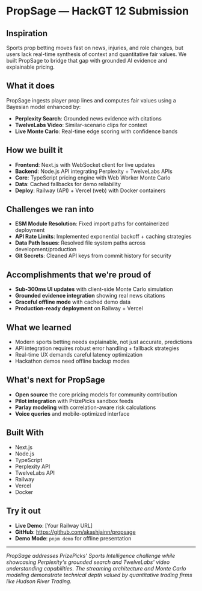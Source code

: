 # PropSage — HackGT 12 Submission

## Inspiration
Sports prop betting moves fast on news, injuries, and role changes, but users lack real-time synthesis of context and quantitative fair values. We built PropSage to bridge that gap with grounded AI evidence and explainable pricing.

## What it does  
PropSage ingests player prop lines and computes fair values using a Bayesian model enhanced by:
- **Perplexity Search**: Grounded news evidence with citations
- **TwelveLabs Video**: Similar-scenario clips for context
- **Live Monte Carlo**: Real-time edge scoring with confidence bands

## How we built it
- **Frontend**: Next.js with WebSocket client for live updates
- **Backend**: Node.js API integrating Perplexity + TwelveLabs APIs
- **Core**: TypeScript pricing engine with Web Worker Monte Carlo
- **Data**: Cached fallbacks for demo reliability
- **Deploy**: Railway (API) + Vercel (web) with Docker containers

## Challenges we ran into
- **ESM Module Resolution**: Fixed import paths for containerized deployment
- **API Rate Limits**: Implemented exponential backoff + caching strategies  
- **Data Path Issues**: Resolved file system paths across development/production
- **Git Secrets**: Cleaned API keys from commit history for security

## Accomplishments that we're proud of
- **Sub-300ms UI updates** with client-side Monte Carlo simulation
- **Grounded evidence integration** showing real news citations
- **Graceful offline mode** with cached demo data
- **Production-ready deployment** on Railway + Vercel

## What we learned
- Modern sports betting needs explainable, not just accurate, predictions
- API integration requires robust error handling + fallback strategies
- Real-time UX demands careful latency optimization
- Hackathon demos need offline backup modes

## What's next for PropSage
- **Open source** the core pricing models for community contribution
- **Pilot integration** with PrizePicks sandbox feeds
- **Parlay modeling** with correlation-aware risk calculations
- **Voice queries** and mobile-optimized interface

## Built With
- Next.js
- Node.js  
- TypeScript
- Perplexity API
- TwelveLabs API
- Railway
- Vercel
- Docker

## Try it out
- **Live Demo**: [Your Railway URL]
- **GitHub**: https://github.com/akashjainn/propsage
- **Demo Mode**: `pnpm demo` for offline presentation

---

*PropSage addresses PrizePicks' Sports Intelligence challenge while showcasing Perplexity's grounded search and TwelveLabs' video understanding capabilities. The streaming architecture and Monte Carlo modeling demonstrate technical depth valued by quantitative trading firms like Hudson River Trading.*
